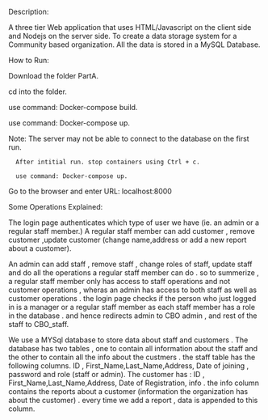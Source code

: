 Description:

A three tier Web application that uses HTML/Javascript on the client side and Nodejs on the server side. 
To create a data storage system for a Community based organization. All the data is stored in a MySQL Database.


How to Run: 

Download the folder PartA.

cd into the folder.

use command: Docker-compose build.

use command: Docker-compose up.

Note: The server may not be able to connect to the database on the first run.
      
      After intitial run. stop containers using Ctrl + c.
      
      use command: Docker-compose up.
      
Go to the browser and enter URL: localhost:8000 
       




Some Operations Explained:

The login page authenticates which type of user we have (ie. an admin or a regular staff member.)
A regular staff member can add customer , remove customer ,update customer (change name,address or
add a new report about a customer).

An admin can add staff , remove staff , change roles of staff, update staff and do all the operations a
regular staff member can do .
so to summerize , a regular staff member only has access to staff operations and not customer operations ,
wheras an admin has access to both staff as well as customer operations .
the login page checks if the person who just logged in is a manager or a regular staff member as each staff
member has a role in the database . and hence redirects admin to CBO admin , and rest of the staff to
CBO_staff.

We use a MYSql database to store data about staff and customers . The database has two tables , one to
contain all information about the staff and the other to contain all the info about the custmers . the staff table
has the following columns. ID , First_Name,Last_Name,Address, Date of joining , password and role (staff
or admin). The customer has : ID , First_Name,Last_Name,Address, Date of Registration, info . the info
column contains the reports about a customer (information the organization has about the customer) . every time we
add a report , data is appended to this column.



